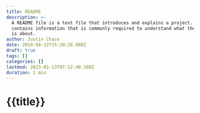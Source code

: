 ```yaml
---
title: README
description: >-
  A README file is a text file that introduces and explains a project. It
  contains information that is commonly required to understand what the project
  is about.
author: Justin Chase
date: 2019-08-22T15:20:28.000Z
draft: true
tags: []
categories: []
lastmod: 2023-01-13T07:12:40.180Z
duration: 1 min
---
```


# {{title}}
